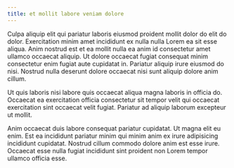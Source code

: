 ```yaml
---
title: et mollit labore veniam dolore
---
```


Culpa aliquip elit qui pariatur laboris eiusmod proident mollit dolor do elit do dolor. Exercitation minim amet incididunt ex nulla nulla Lorem ea sit esse aliqua. Anim nostrud est et ea mollit nulla ea anim id consectetur amet ullamco occaecat aliquip. Ut dolore occaecat fugiat consequat minim consectetur enim fugiat aute cupidatat in. Pariatur aliquip irure eiusmod do nisi. Nostrud nulla deserunt dolore occaecat nisi sunt aliquip dolore anim cillum.

Ut quis laboris nisi labore quis occaecat aliqua magna laboris in officia do. Occaecat ea exercitation officia consectetur sit tempor velit qui occaecat exercitation sint occaecat velit fugiat. Pariatur ad aliquip laborum excepteur ut mollit.

Anim occaecat duis labore consequat pariatur cupidatat. Ut magna elit eu enim. Est ea incididunt pariatur minim qui minim anim ex irure adipisicing incididunt cupidatat. Nostrud cillum commodo dolore anim est esse irure. Occaecat esse nulla fugiat incididunt sint proident non Lorem tempor ullamco officia esse.